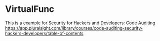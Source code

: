 # VirtualFunc
This is a example for Security for Hackers and Developers: Code Auditing  
https://app.pluralsight.com/library/courses/code-auditing-security-hackers-developers/table-of-contents
